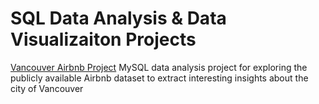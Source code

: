 # SQL Data Analysis & Data Visualizaiton Projects

[Vancouver Airbnb Project](https://github.com/PapazF/PortfolioProjects/blob/main/Vancouver%20Airbnb%20Data%20Analysis.sql)
MySQL data analysis project for exploring the publicly available Airbnb dataset to extract interesting insights about the city of Vancouver
